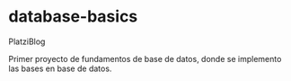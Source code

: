 # database-basics

PlatziBlog 

Primer proyecto de fundamentos de base de datos, donde se implemento las bases en base de datos.
